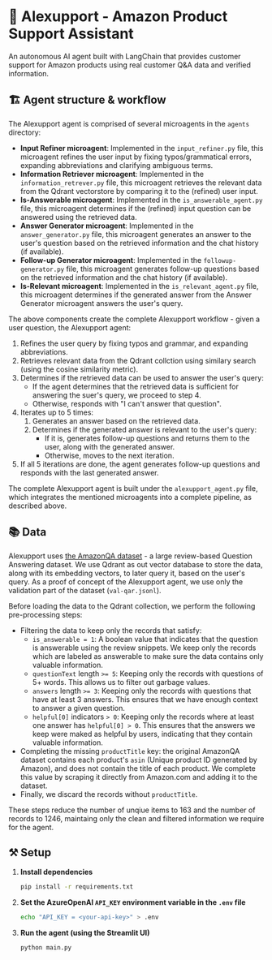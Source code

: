 # 🤖 Alexupport - Amazon Product Support Assistant

An autonomous AI agent built with LangChain that provides customer support for Amazon products using real customer Q&A data and verified information.

## 🏗️ Agent structure & workflow

The Alexupport agent is comprised of several microagents in the `agents` directory:

* **Input Refiner microagent**: Implemented in the `input_refiner.py` file, this microagent refines the user input by fixing typos/grammatical errors, expanding abbreviations and clarifying ambiguous terms.
* **Information Retriever microagent**: Implemented in the `information_retrever.py` file, this microagent retrieves the relevant data from the Qdrant vectorstore by comparing it to the (refined) user input.
* **Is-Answerable microagent**: Implemented in the `is_answerable_agent.py` file, this microagent determines if the (refined) input question can be answered using the retrieved data.
* **Answer Generator microagent**: Implemented in the `answer_generator.py` file, this microagent generates an answer to the user's question based on the retrieved information and the chat history (if available).
* **Follow-up Generator microagent**: Implemented in the `followup-generator.py` file, this microagent generates follow-up questions based on the retrieved information and the chat history (if available).
* **Is-Relevant microagent**: Implemented in the `is_relevant_agent.py` file, this microagent determines if the generated answer from the Answer Generator microagent answers the user's query.

The above components create the complete Alexupport workflow - given a user question, the Alexupport agent:

1. Refines the user query by fixing typos and grammar, and expanding abbreviations.
2. Retrieves relevant data from the Qdrant collction using similary search (using the cosine similarity metric).
3. Determines if the retrieved data can be used to answer the user's query:
    * If the agent determines that the retrieved data is sufficient for answering the suer's query, we proceed to step 4.
    * Otherwise, responds with "I can't answer that question".
4. Iterates up to 5 times:
    1. Generates an answer based on the retrieved data.
    2. Determines if the generated answer is relevant to the user's query:
        * If it is, generates follow-up questions and returns them to the user, along with the generated answer.
        * Otherwise, moves to the next iteration.
5. If all 5 iterations are done, the agent generates follow-up questions and responds with the last generated answer.

The complete Alexupport agent is built under the `alexupport_agent.py` file, which integrates the mentioned microagents into a complete pipeline, as described above.

## 📚 Data

Alexupport uses [the AmazonQA dataset](https://github.com/amazonqa/amazonqa) - a large review-based Question Answering dataset. We use Qdrant as out vector database to store the data, along with its embedding vectors, to later query it, based on the user's query. As a proof of concept of the Alexupport agent, we use only the validation part of the dataset (`val-qar.jsonl`).

Before loading the data to the Qdrant collection, we perform the following pre-processing steps:
* Filtering the data to keep only the records that satisfy:
    * `is_answerable = 1`: A boolean value that indicates that the question is answerable using the review snippets. We keep only the records which are labeled as answerable to make sure the data contains only valuable information.
    * `questionText` length `>= 5`: Keeping only the records with questions of 5+ words. This allows us to filter out garbage values.
    * `answers` length `>= 3`: Keeping only the records with questions that have at least 3 answers. This ensures that we have enough context to answer a given question.
    * `helpful[0]` indicators `> 0`: Keeping only the records where at least one answer has `helpful[0] > 0`. This ensures that the answers we keep were maked as helpful by users, indicating that they contain valuable information.
* Completing the missing `productTitle` key: the original AmazonQA dataset contains each product's `asin` (Unique product ID generated by Amazon), and does not contain the title of each product. We complete this value by scraping it directly from Amazon.com and adding it to the dataset.
* Finally, we discard the records without `productTitle`.

These steps reduce the number of unqiue items to 163 and the number of records to 1246, maintaing only the clean and filtered information we require for the agent.

## ⚒️ Setup

1. **Install dependencies**
    ```bash
    pip install -r requirements.txt
    ```

2. **Set the AzureOpenAI `API_KEY` environment variable in the `.env` file**
    ``` bash
    echo "API_KEY = <your-api-key>" > .env
    ```

3. **Run the agent (using the Streamlit UI)**
    ```bash
    python main.py
    ```
